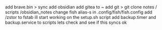 add brave.bin > sync
add obsidian
add gitea to ~
add git > git clone notes / scripts /obsidian_notes
change fish alias-s in .config/fish/fish.config
add /zstor to fstab
ill start working on the setup.sh script
add backup.timer and backup.service to scripts
lets check and see if this syncs ok

